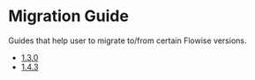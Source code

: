 # Migration Guide

Guides that help user to migrate to/from certain Flowise versions.

* [1.3.0](v1.3.0-migration-guide.md)
* [1.4.3](v1.4.3-migration-guide.md)
